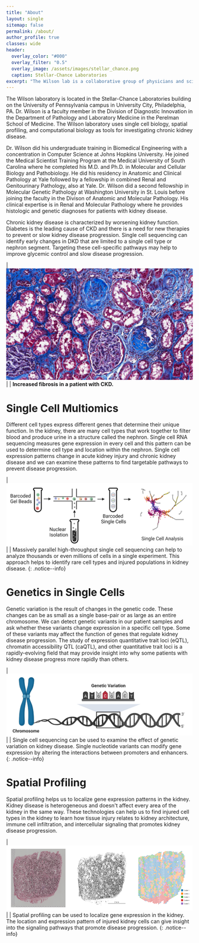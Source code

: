 ```yaml
---
title: "About"
layout: single
sitemap: false
permalink: /about/
author_profile: true
classes: wide
header:
  overlay_color: "#000"
  overlay_filter: "0.5"
  overlay_image: /assets/images/stellar_chance.png
  caption: Stellar-Chance Laboratories
excerpt: "The Wilson lab is a collaborative group of physicians and scientists working to translate our research into precision medicines for patients with kidney disease."
---
```


The Wilson laboratory is located in the Stellar-Chance Laboratories building on the University of Pennsylvania campus in University City, Philadelphia, PA. Dr. Wilson is a faculty member in the Division of Diagnostic Innovation in the Department of Pathology and Laboratory Medicine in the Perelman School of Medicine. The Wilson laboratory uses single cell biology, spatial profiling, and computational biology as tools for investigating chronic kidney disease.

Dr. Wilson did his undergraduate training in Biomedical Engineering with a concentration in Computer Science at Johns Hopkins University. He joined the Medical Scientist Training Program at the Medical University of South Carolina where he completed his M.D. and Ph.D. in Molecular and Cellular Biology and Pathobiology. He did his residency in Anatomic and Clinical Pathology at Yale followed by a fellowship in combined Renal and Genitourinary Pathology, also at Yale. Dr. Wilson did a second fellowship in Molecular Genetic Pathology at Washington University in St. Louis before joining the faculty in the Divison of Anatomic and Molecular Pathology. His clinical expertise is in Renal and Molecular Pathology where he provides histologic and genetic diagnoses for patients with kidney disease.

Chronic kidney disease is characterized by worsening kidney function. Diabetes is the leading cause of CKD and there is a need for new therapies to prevent or slow kidney disease progression. Single cell sequencing can identify early changes in DKD that are limited to a single cell type or nephron segment. Targeting these cell-specific pathways may help to improve glycemic control and slow disease progression.     

| ![histology.png](/assets/images/histology.png) |
| <b>Increased fibrosis in a patient with CKD. </b>
 
# Single Cell Multiomics
Different cell types express different genes that determine their unique function. In the kidney, there are many cell types that work together to filter blood and produce urine in a structure called the nephron. Single cell RNA sequencing measures gene expression in every cell and this pattern can be used to determine cell type and location within the nephron. Single cell expression patterns change in acute kidney injury and chronic kidney disease and we can examine these patterns to find targetable pathways to prevent disease progression.  

| ![single_cell_overview](/assets/images/single_cell_overview.png) |
| Massively parallel high-throughput single cell sequencing can help to analyze thousands or even millions of cells in a single experiment. This approach helps to identify rare cell types and injured populations in kidney disease.
{: .notice--info}

# Genetics in Single Cells
Genetic variation is the result of changes in the genetic code. These changes can be as small as a single base-pair or as large as an entire chromosome. We can detect genetic variants in our patient samples and ask whether these variants change expression in a specific cell type. Some of these variants may affect the function of genes that regulate kidney disease progression. The study of expression quantitative trait loci (eQTL), chromatin accessibility QTL (caQTL), and other quantitative trait loci is a rapidly-evolving field that may provide insight into why some patients with kidney disease progress more rapidly than others.

| ![genetic_variation_overview](/assets/images/genetic_variation_overview.png) |
| Single cell sequencing can be used to examine the effect of genetic variation on kidney disease. Single nucleotide variants can modify gene expression by altering the interactions between promoters and enhancers.
{: .notice--info}

# Spatial Profiling
Spatial profiling helps us to localize gene expression patterns in the kidney. Kidney disease is heterogeneous and doesn't affect every area of the kidney in the same way. These technologies can help us to find injured cell types in the kidney to learn how tissue injury relates to kidney architecture, immune cell infiltration, and intercellular signaling that promotes kidney disease progression.

| ![visium_clusters](/assets/images/visium_clusters.png) |
| Spatial profiling can be used to localize gene expression in the kidney. The location and expression pattern of injured kidney cells can give insight into the signaling pathways that promote disease progression.
{: .notice--info}

